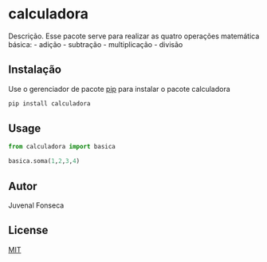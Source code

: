 # calculadora

Descrição. 
Esse pacote serve para realizar as quatro operações matemática básica:
	- adição
	- subtração
	- multiplicação
	- divisão

## Instalação

Use o gerenciador de pacote [pip](https://pip.pypa.io/en/stable/) para instalar o pacote calculadora

```bash
pip install calculadora
```

## Usage

```python
from calculadora import basica

basica.soma(1,2,3,4)
```

## Autor
Juvenal Fonseca

## License
[MIT](https://choosealicense.com/licenses/mit/)
